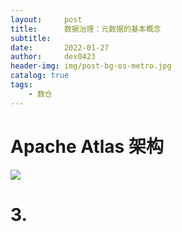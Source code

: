 ```yaml
---
layout:     post
title:      数据治理：元数据的基本概念
subtitle:   
date:       2022-01-27
author:     dex0423
header-img: img/post-bg-os-metro.jpg
catalog: true
tags:
    - 数仓
---
```


# Apache Atlas 架构

![]({{site.baseurl}}/img-post/元数据-3.png)

# 3. 